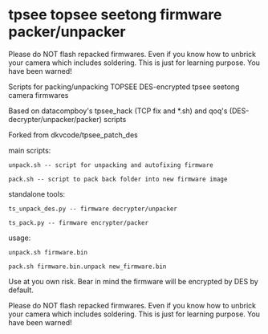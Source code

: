 tpsee topsee seetong firmware packer/unpacker
=============================================

Please do NOT flash repacked firmwares. Even if you know how to unbrick your camera which includes soldering. This is just for learning purpose. You have been warned!

Scripts for packing/unpacking TOPSEE DES-encrypted tpsee seetong camera firmwares

Based on datacompboy's tpsee_hack (TCP fix and *.sh) and qoq's (DES-decrypter/unpacker/packer) scripts

Forked from dkvcode/tpsee_patch_des

main scripts:

	unpack.sh -- script for unpacking and autofixing firmware
	
	pack.sh -- script to pack back folder into new firmware image

standalone tools:

	ts_unpack_des.py -- firmware decrypter/unpacker
	
	ts_pack.py -- firmware encrypter/packer

usage: 

	unpack.sh firmware.bin
	
	pack.sh firmware.bin.unpack new_firmware.bin
	

Use at you own risk. Bear in mind the firmware will be encrypted by DES by default.

Please do NOT flash repacked firmwares. Even if you know how to unbrick your camera which includes soldering. This is just for learning purpose. You have been warned!

